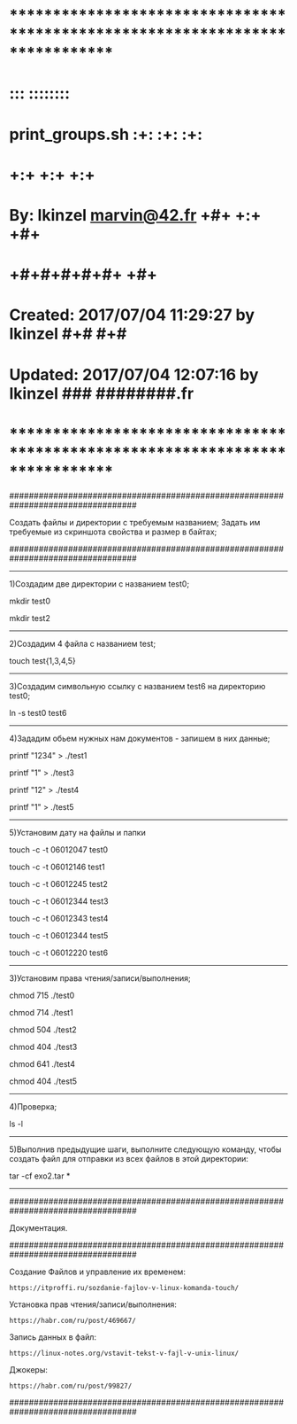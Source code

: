 # **************************************************************************** #
#                                                                              #
#                                                         :::      ::::::::    #
#    print_groups.sh                                    :+:      :+:    :+:    #
#                                                     +:+ +:+         +:+      #
#    By: lkinzel <marvin@42.fr>                     +#+  +:+       +#+         #
#                                                 +#+#+#+#+#+   +#+            #
#    Created: 2017/07/04 11:29:27 by lkinzel           #+#    #+#              #
#    Updated: 2017/07/04 12:07:16 by lkinzel          ###   ########.fr        #
#                                                                              #
# **************************************************************************** #

##################################################################################

Создать файлы и директории с требуемым названием;
Задать им требуемые из скриншота свойства и размер в байтах;

##################################################################################

_________________________________________________________________________________

1)Создадим две директории с названием test0;

mkdir  test0

mkdir  test2

_________________________________________________________________________________


2)Создадим 4 файла с названием test;

touch test{1,3,4,5}

_________________________________________________________________________________

3)Создадим символьную ссылку с названием test6 на директорию test0;

ln -s test0 test6

_________________________________________________________________________________

4)Зададим обьем нужных нам документов - запишем в них данные;

printf "1234" > ./test1

printf "1" > ./test3

printf "12" > ./test4

printf "1" > ./test5


_________________________________________________________________________________

5)Установим дату на файлы и папки

touch -c -t 06012047  test0

touch -c -t 06012146  test1

touch -c -t 06012245  test2

touch -c -t 06012344  test3

touch -c -t 06012343  test4

touch -c -t 06012344  test5

touch -c -t 06012220  test6



_________________________________________________________________________________

3)Установим права чтения/записи/выполнения; 

chmod 715 ./test0

chmod 714 ./test1

chmod 504 ./test2

chmod 404 ./test3

chmod 641 ./test4

chmod 404 ./test5

_________________________________________________________________________________

4)Проверка;

ls -l
_________________________________________________________________________________

5)Выполнив предыдущие шаги, выполните следующую команду, чтобы создать
файл для отправки из всех файлов в этой директории: 

tar -cf exo2.tar *
_________________________________________________________________________________

##################################################################################

Документация.

##################################################################################

Создание Файлов и управление их временем:

	https://itproffi.ru/sozdanie-fajlov-v-linux-komanda-touch/

Установка прав чтения/записи/выполнения:

	https://habr.com/ru/post/469667/

Запись данных в файл:

	https://linux-notes.org/vstavit-tekst-v-fajl-v-unix-linux/

Джокеры:

	https://habr.com/ru/post/99827/

##################################################################################
